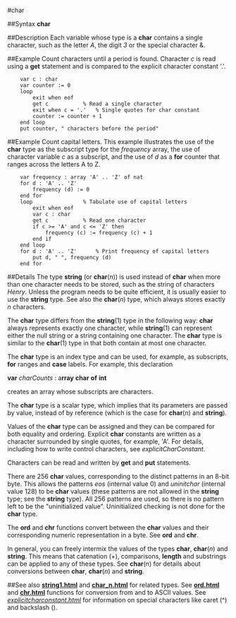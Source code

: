 
#char

##Syntax
**char**


##Description
Each variable whose type is a **char** contains a single character, such as the letter _A_, the digit _3_ or the special character &.


##Example
Count characters until a period is found. Character _c_ is read using a **get** statement and is compared to the explicit character constant '.'.

        var c : char
        var counter := 0
        loop
            exit when eof
            get c           % Read a single character
            exit when c = '.'   % Single quotes for char constant
            counter := counter + 1
        end loop
        put counter, " characters before the period"
##Example
Count capital letters. This example illustrates the use of the **char** type as the subscript type for the _frequency_ array, the use of character variable _c_ as a subscript, and the use of _d_ as a **for** counter that ranges across the letters A to Z.

        var frequency : array 'A' .. 'Z' of nat
        for d : 'A' .. 'Z'
            frequency (d) := 0
        end for
        loop                % Tabulate use of capital letters
            exit when eof
            var c : char
            get c           % Read one character
            if c >= 'A' and c <= 'Z' then
                frequency (c) := frequency (c) + 1
            end if
        end loop
        for d : 'A' .. 'Z'      % Print frequency of capital letters
            put d, " ", frequency (d)
        end for
##Details
The type **string** (or **char**(_n_)) is used instead of **char** when more than one character needs to be stored, such as the string of characters _Henry_. Unless the program needs to be quite efficient, it is usually easier to use the **string** type. See also the **char**(_n_) type, which always stores exactly _n_ characters.

The **char** type differs from the **string**(1) type in the following way: **char** always represents exactly one character, while **string**(1) can represent either the null string or a string containing one character. The **char** type is similar to the **char**(1) type in that both contain at most one character.

The **char** type is an index type and can be used, for example, as subscripts, **for** ranges and **case** labels. For example, this declaration


**var** _charCounts_ : a**rray** **char** **of** **int**


creates an array whose subscripts are characters.

The **char** type is a scalar type, which implies that its parameters are passed by value, instead of by reference (which is the case for **char**(_n_) and **string**).

Values of the **char** type can be assigned and they can be compared for both equality and ordering. Explicit **char** constants are written as a character surrounded by single quotes, for example, 'A'. For details, including how to write control characters, see _explicitCharConstant_.

Characters can be read and written by **get** and **put** statements.

There are 256 **char** values, corresponding to the distinct patterns in an 8-bit byte. This allows the patterns _eos_ (internal value 0) and _uninitchar_ (internal value 128) to be **char** values (these patterns are not allowed in the **string** type; see the **string** type). All 256 patterns are used, so there is no pattern left to be the "uninitialized value". Uninitialized checking is not done for the **char** type.

The **ord** and **chr** functions convert between the **char** values and their corresponding numeric representation in a byte. See **ord** and **chr**.

In general, you can freely intermix the values of the types **char**, **char**(_n_) and **string**. This means that catenation (+), comparisons, **length** and substrings can be applied to any of these types. See **char**(_n_) for details about conversions between **char**, **char**(_n_) and **string**.


##See also
**[string1.html](string)** and **[char_n.html](char(_n_))** for related types. See **[ord.html](ord)** and **[chr.html](chr)** functions for conversion from and to ASCII values. See _[explicitcharconstant.html](explicitCharConstant)_ for information on special characters like caret (^) and backslash (\).

